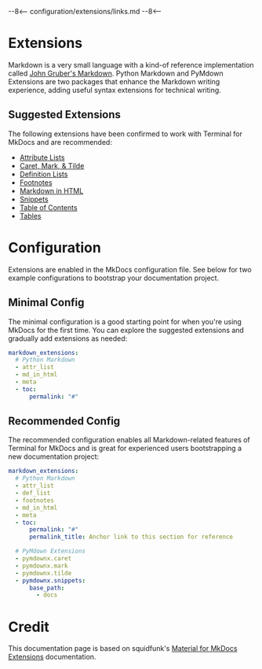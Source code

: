 --8<--
configuration/extensions/links.md
--8<--

# Extensions

Markdown is a very small language with a kind-of reference implementation called [John Gruber's Markdown]. Python Markdown and PyMdown Extensions are two packages that enhance the Markdown writing experience, adding useful syntax extensions for technical writing.

[John Gruber's Markdown]: https://daringfireball.net/projects/markdown/

## Suggested Extensions

The following extensions have been confirmed to work with Terminal for MkDocs and are recommended:

<div markdown>

- [Attribute Lists]
- [Caret, Mark, & Tilde]
- [Definition Lists]
- [Footnotes]
- [Markdown in HTML]
- [Snippets]
- [Table of Contents]
- [Tables]
  
</div>


  [Attribute Lists]: python-markdown.md#attribute-lists
  [Caret, Mark, & Tilde]: pymdown-extensions.md#caret-mark-tilde
  [Definition Lists]: python-markdown.md#definition-lists
  [Footnotes]: python-markdown.md#footnotes
  [Markdown in HTML]: python-markdown.md#markdown-in-html
  [Snippets]: pymdown-extensions.md#snippets
  [Table of Contents]: python-markdown.md#table-of-contents
  [Tables]: python-markdown.md#tables


# Configuration

Extensions are enabled in the MkDocs configuration file.  See below for two example configurations to bootstrap your documentation project.

## Minimal Config

The minimal configuration is a good starting point for when you're using MkDocs for the first time.  You can explore the suggested extensions and gradually add extensions as needed:

``` yaml
markdown_extensions:
  # Python Markdown  
  - attr_list
  - md_in_html
  - meta
  - toc:
      permalink: "#"
```

## Recommended Config

The recommended configuration enables all Markdown-related features of Terminal for MkDocs
and is great for experienced users bootstrapping a new documentation project:

``` yaml
markdown_extensions:
  # Python Markdown  
  - attr_list
  - def_list
  - footnotes
  - md_in_html
  - meta
  - toc:
      permalink: "#"
      permalink_title: Anchor link to this section for reference

  # PyMdown Extensions
  - pymdownx.caret
  - pymdownx.mark
  - pymdownx.tilde
  - pymdownx.snippets:
      base_path: 
        - docs
```

# Credit
This documentation page is based on squidfunk's [Material for MkDocs Extensions](https://squidfunk.github.io/mkdocs-material/setup/extensions/) documentation.
